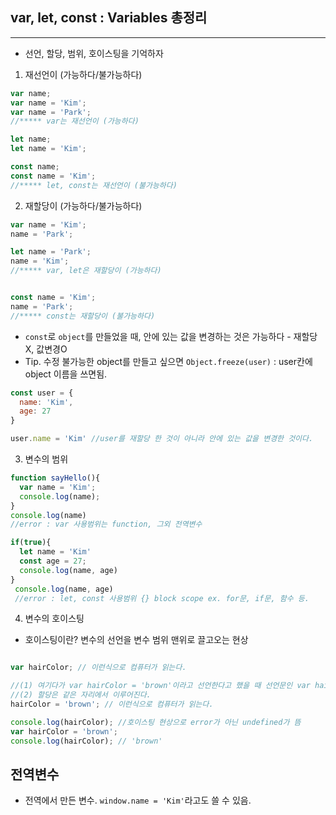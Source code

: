 ## var, let, const : Variables 총정리
---
- 선언, 할당, 범위, 호이스팅을 기억하자

1. 재선언이 (가능하다/불가능하다)
```javascript
var name;
var name = 'Kim';
var name = 'Park';
//***** var는 재선언이 (가능하다)

let name;
let name = 'Kim';

const name;
const name = 'Kim';
//***** let, const는 재선언이 (불가능하다)
```

2. 재할당이 (가능하다/불가능하다)
```javascript
var name = 'Kim';
name = 'Park';

let name = 'Park';
name = 'Kim';
//***** var, let은 재할당이 (가능하다)


const name = 'Kim';
name = 'Park';
//***** const는 재할당이 (불가능하다)
```
- `const`로 `object`를 만들었을 때, 안에 있는 값을 변경하는 것은 가능하다 - 재할당X, 값변경O
- Tip. 수정 불가능한 object를 만들고 싶으면 `Object.freeze(user)` : user칸에 object 이름을 쓰면됨.
```javascript 
const user = {
  name: 'Kim',
  age: 27
}

user.name = 'Kim' //user를 재할당 한 것이 아니라 안에 있는 값을 변경한 것이다.
```
3. 변수의 범위
```javascript
function sayHello(){
  var name = 'Kim';
  console.log(name);
}
console.log(name)
//error : var 사용범위는 function, 그외 전역변수

if(true){
  let name = 'Kim'
  const age = 27;
  console.log(name, age)
}
 console.log(name, age)
 //error : let, const 사용범위 {} block scope ex. for문, if문, 함수 등.
```
4. 변수의 호이스팅
- 호이스팅이란? 변수의 선언을 변수 범위 맨위로 끌고오는 현상
```javascript

var hairColor; // 이런식으로 컴퓨터가 읽는다.

//(1) 여기다가 var hairColor = 'brown'이라고 선언한다고 했을 때 선언문인 var hairColor는 호이스팅된다.
//(2) 할당은 같은 자리에서 이루어진다.
hairColor = 'brown'; // 이런식으로 컴퓨터가 읽는다.
```
```javascript
console.log(hairColor); //호이스팅 현상으로 error가 아닌 undefined가 뜸
var hairColor = 'brown';
console.log(hairColor); // 'brown'
```

## 전역변수 
- 전역에서 만든 변수. `window.name = 'Kim'`라고도 쓸 수 있음.